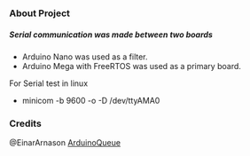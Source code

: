 ### About Project
##### Serial communication was made between two boards

- Arduino Nano was used as a filter.
- Arduino Mega with FreeRTOS was used as a primary board.

For Serial test in linux
*   minicom -b 9600 -o -D /dev/ttyAMA0

### Credits
@EinarArnason [ArduinoQueue](https://github.com/EinarArnason/ArduinoQueue)
